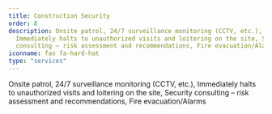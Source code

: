 ```yaml
---
title: Construction Security
order: 8
description: Onsite patrol, 24/7 surveillance monitoring (CCTV, etc.),
  Immediately halts to unauthorized visits and loitering on the site, Security
  consulting – risk assessment and recommendations, Fire evacuation/Alarms
iconname: fas fa-hard-hat
type: "services"
---
```

Onsite patrol, 24/7 surveillance monitoring (CCTV, etc.), Immediately halts to unauthorized visits and loitering on the site, Security consulting – risk assessment and recommendations, Fire evacuation/Alarms
